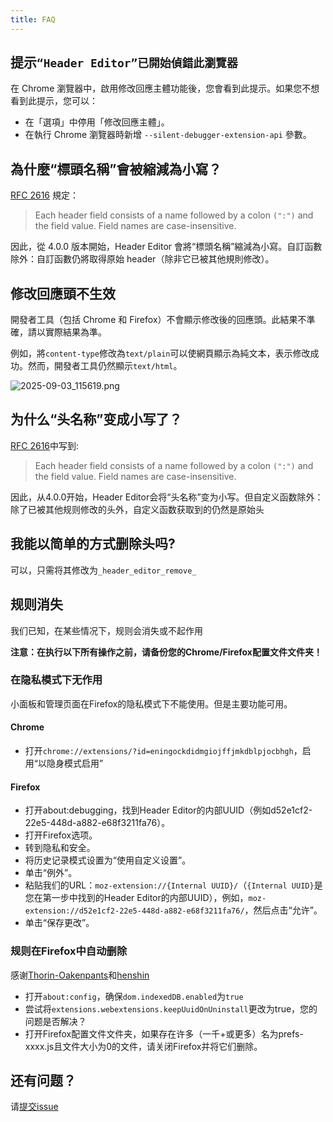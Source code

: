 ```yaml
---
title: FAQ
---
```


## 提示`“Header Editor”已開始偵錯此瀏覽器`

在 Chrome 瀏覽器中，啟用修改回應主體功能後，您會看到此提示。如果您不想看到此提示，您可以：
* 在「選項」中停用「修改回應主體」。
* 在執行 Chrome 瀏覽器時新增 `--silent-debugger-extension-api` 參數。

## 為什麼“標頭名稱”會被縮減為小寫？

[RFC 2616](https://tools.ietf.org/html/rfc2616.html#section-4.2) 規定：

> Each header field consists of a name followed by a colon `(":")` and the field value. Field names are case-insensitive.

因此，從 4.0.0 版本開始，Header Editor 會將“標頭名稱”縮減為小寫。自訂函數除外：自訂函數仍將取得原始 header（除非它已被其他規則修改）。

## 修改回應頭不生效

開發者工具（包括 Chrome 和 Firefox）不會顯示修改後的回應頭。此結果不準確，請以實際結果為準。

例如，將`content-type`修改為`text/plain`可以使網頁顯示為純文本，表示修改成功。然而，開發者工具仍然顯示`text/html`。

![2025-09-03_115619.png](https://img10.360buyimg.com/ddimg/jfs/t1/325127/5/15269/85767/68b7bc80F3d770c5e/45cdb64f42625693.jpg)

## 为什么“头名称”变成小写了？

[RFC 2616](https://tools.ietf.org/html/rfc2616.html#section-4.2)中写到:

> Each header field consists of a name followed by a colon `(":")` and the field value. Field names are case-insensitive.

因此，从4.0.0开始，Header Editor会将“头名称”变为小写。但自定义函数除外：除了已被其他规则修改的头外，自定义函数获取到的仍然是原始头

## 我能以简单的方式删除头吗?

可以，只需将其修改为`_header_editor_remove_`

## 规则消失

我们已知，在某些情况下，规则会消失或不起作用

**注意：在执行以下所有操作之前，请备份您的Chrome/Firefox配置文件文件夹！**

### 在隐私模式下无作用

小面板和管理页面在Firefox的隐私模式下不能使用。但是主要功能可用。

#### Chrome

* 打开`chrome://extensions/?id=eningockdidmgiojffjmkdblpjocbhgh`，启用“以隐身模式启用”

#### Firefox

* 打开about:debugging，找到Header Editor的内部UUID（例如d52e1cf2-22e5-448d-a882-e68f3211fa76）。
* 打开Firefox选项。
* 转到隐私和安全。
* 将历史记录模式设置为“使用自定义设置”。
* 单击“例外”。
* 粘贴我们的URL：`moz-extension://{Internal UUID}/`（`{Internal UUID}`是您在第一步中找到的Header Editor的内部UUID），例如，`moz-extension://d52e1cf2-22e5-448d-a882-e68f3211fa76/`，然后点击“允许”。
* 单击“保存更改”。

### 规则在Firefox中自动删除

感谢[Thorin-Oakenpants](https://github.com/Thorin-Oakenpants)和[henshin](https://github.com/henshin)

* 打开`about:config`，确保`dom.indexedDB.enabled`为`true`
* 尝试将`extensions.webextensions.keepUuidOnUninstall`更改为true，您的问题是否解决？
* 打开Firefox配置文件文件夹，如果存在许多（一千+或更多）名为prefs-xxxx.js且文件大小为0的文件，请关闭Firefox并将它们删除。

## 还有问题？

请[提交issue](https://github.com/FirefoxBar/HeaderEditor/issues/new/choose)
